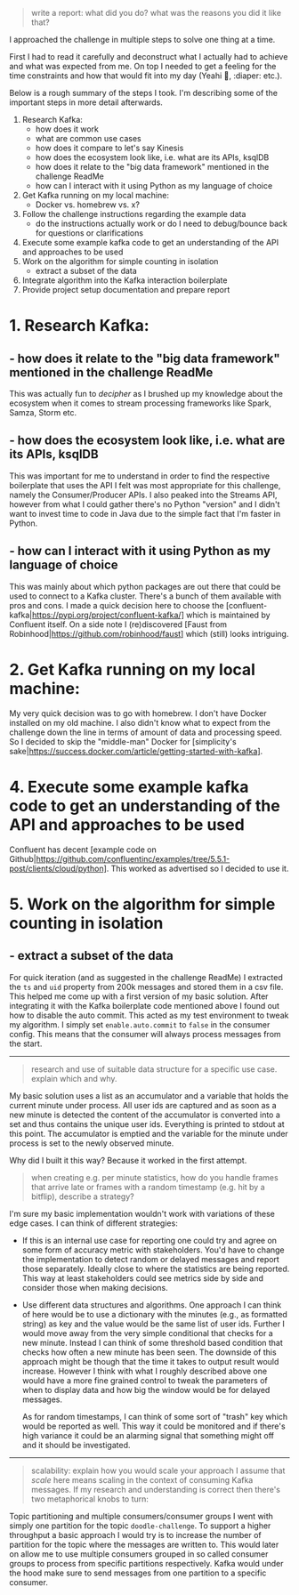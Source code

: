 > write a report: what did you do? what was the reasons you did it like that?

I approached the challenge in multiple steps to solve one thing at a time.

First I had to read it carefully and deconstruct what I actually had to achieve and what was expected from me. On top I needed to get a feeling for the time constraints and how that would fit into my day (Yeahi :baby:, :diaper: etc.).

Below is a rough summary of the steps I took. I'm describing some of the important steps in more detail afterwards.
1. Research Kafka:
    - how does it work
    - what are common use cases
    - how does it compare to let's say Kinesis
    - how does the ecosystem look like, i.e. what are its APIs, ksqlDB
    - how does it relate to the "big data framework" mentioned in the challenge ReadMe
    - how can I interact with it using Python as my language of choice
2. Get Kafka running on my local machine:
    - Docker vs. homebrew vs. x?
3. Follow the challenge instructions regarding the example data
    - do the instructions actually work or do I need to debug/bounce back for questions or clarifications
4. Execute some example kafka code to get an understanding of the API and approaches to be used
5. Work on the algorithm for simple counting in isolation
    - extract a subset of the data
6. Integrate algorithm into the Kafka interaction boilerplate
7. Provide project setup documentation and prepare report
    

# 1. Research Kafka:
## - how does it relate to the "big data framework" mentioned in the challenge ReadMe
This was actually fun to _decipher_ as I brushed up my knowledge about the ecosystem when it comes to stream processing frameworks like Spark, Samza, Storm etc.
## - how does the ecosystem look like, i.e. what are its APIs, ksqlDB
This was important for me to understand in order to find the respective boilerplate that uses the API I felt was most appropriate for this challenge, namely the Consumer/Producer APIs. I also peaked into the Streams API, however from what I could gather there's no Python "version" and I didn't want to invest time to code in Java due to the simple fact that I'm faster in Python.
## - how can I interact with it using Python as my language of choice
This was mainly about which python packages are out there that could be used to connect to a Kafka cluster. There's a bunch of them available with pros and cons. I made a quick decision here to choose the [confluent-kafka|https://pypi.org/project/confluent-kafka/] which is maintained by Confluent itself.
On a side note I (re)discovered [Faust from Robinhood|https://github.com/robinhood/faust] which (still) looks intriguing.

# 2. Get Kafka running on my local machine:
My very quick decision was to go with homebrew. I don't have Docker installed on my old machine. I also didn't know what to expect from the challenge down the line in terms of amount of data and processing speed. So I decided to skip the "middle-man" Docker for [simplicity's sake|https://success.docker.com/article/getting-started-with-kafka].

# 4. Execute some example kafka code to get an understanding of the API and approaches to be used
Confluent has decent [example code on Github|https://github.com/confluentinc/examples/tree/5.5.1-post/clients/cloud/python]. This worked as advertised so I decided to use it.

# 5. Work on the algorithm for simple counting in isolation
## - extract a subset of the data
For quick iteration (and as suggested in the challenge ReadMe) I extracted the `ts` and `uid` property from 200k messages and stored them in a csv file. This helped me come up with a first version of my basic solution. After integrating it with the Kafka boilerplate code mentioned above I found out how to disable the auto commit. This acted as my test environment to tweak my algorithm. I simply set `enable.auto.commit` to `false` in the consumer config. This means that the consumer will always process messages from the start.

--- 

> research and use of suitable data structure for a specific use case. explain which and why.

My basic solution uses a list as an accumulator and a variable that holds the current minute under process. All user ids are captured and as soon as a new minute is detected the content of the accumulator is converted into a set and thus contains the unique user ids. Everything is printed to stdout at this point. The accumulator is emptied and the variable for the minute under process is set to the newly observed minute.

Why did I built it this way? Because it worked in the first attempt. 

> when creating e.g. per minute statistics, how do you handle frames that arrive late or frames with a random timestamp (e.g. hit by a bitflip), describe a strategy?

I'm sure my basic implementation wouldn't work with variations of these edge cases. I can think of different strategies:
    
- If this is an internal use case for reporting one could try and agree on some form of accuracy metric with stakeholders. You'd have to change the implementation to detect random or delayed messages and report those separately. Ideally close to where the statistics are being reported. This way at least stakeholders could see metrics side by side and consider those when making decisions.

- Use different data structures and algorithms. One approach I can think of here would be to use a dictionary with the minutes (e.g., as formatted string) as key and the value would be the same list of user ids. Further I would move away from the very simple conditional that checks for a new minute. Instead I can think of some threshold based condition that checks how often a new minute has been seen. 
The downside of this approach might be though that the time it takes to output result would increase. However I think with what I roughly described above one would have a more fine grained control to tweak the parameters of when to display data and how big the window would be for delayed messages. 

    As for random timestamps, I can think of some sort of "trash" key which would be reported as well. This way it could be monitored and if there's high variance it could be an alarming signal that something might off and it should be investigated.

---

> scalability: explain how you would scale your approach
I assume that _scale_ here means scaling in the context of consuming Kafka messages. If my research and understanding is correct then there's two metaphorical knobs to turn:

Topic partitioning and multiple consumers/consumer groups
I went with simply one partition for the topic `doodle-challenge`. To support a higher throughput a basic approach I would try is to increase the number of partition for the topic where the messages are written to. This would later on allow me to use multiple consumers grouped in so called consumer groups to process from specific partitions respectively. Kafka would under the hood make sure to send messages from one partition to a specific consumer. 